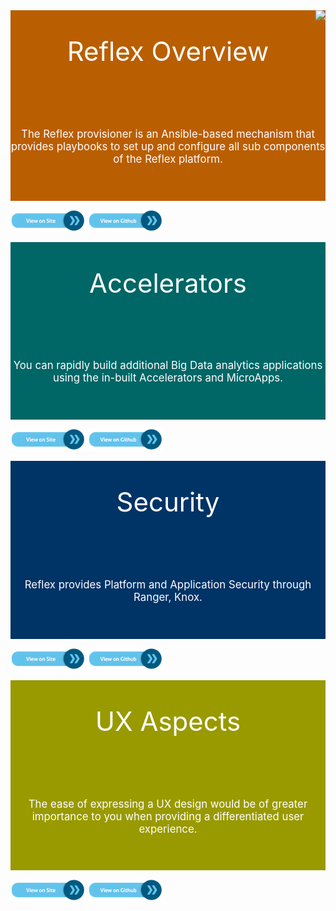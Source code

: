 

<img style="float: right;" src="whatever.jpg">
<div style="background-color:rgb(186,94,2); text-align:center; vertical-align: middle; padding:40px 0; font-size: 3em; color:white;">Reflex Overview</div>
<div style="background-color:rgb(186,94,2); text-align:center; vertical-align: middle; padding:40px 0; font-size: 1.2em; color:white;">

The Reflex provisioner is an Ansible-based mechanism that provides playbooks to set up and configure all sub components of the Reflex platform.</div>

[![button](docs/click-here-button.png)](https://guavusreflexplatform.gitbook.io/reflex-platform-overview/) [![button](docs/click-here-github.png)](https://github.com/abhilasha-garg-guavus/reflexPlatformOverview)

<div style="background-color:rgb(0,102,102); text-align:center; vertical-align: middle; padding:40px 0; font-size: 3em; color:white;">Accelerators</div>

<div style="background-color:rgb(0,102,102); text-align:center; vertical-align: middle; padding:40px 0; font-size: 1.2em; color:white;">


You can rapidly build additional Big Data analytics applications using the in-built Accelerators and MicroApps.</div>

[![button](docs/click-here-button.png)](https://guavusreflexplatform.gitbook.io/reflex-platform-accelerators/) [![button](docs/click-here-github.png)](https://github.com/abhilasha-garg-guavus/reflexPlatformAccelerators)


<div style="background-color:rgb(0,51,102); text-align:center; vertical-align: middle; padding:40px 0; font-size: 3em; color:white;">Security </div>

<div style="background-color:rgb(0,51,102); text-align:center; vertical-align: middle; padding:40px 0; font-size: 1.2em; color:white;">


Reflex provides Platform and Application Security through Ranger, Knox.
</div>

[![button](docs/click-here-button.png)](https://guavusreflexplatform.gitbook.io/security/) [![button](docs/click-here-github.png)](https://github.com/abhilasha-garg-guavus/ReflexSecurity)


<div style="background-color:rgb(153,153,0); text-align:center; vertical-align: middle; padding:40px 0; font-size: 3em; color:white;">UX Aspects</div>

<div style="background-color:rgb(153,153,0); text-align:center; vertical-align: middle; padding:40px 0; font-size: 1.2em; color:white;">

The ease of expressing a UX design would be of greater importance to you when providing a differentiated user experience.
</div>

[![button](docs/click-here-button.png)](https://guavusreflexplatform.gitbook.io/ux/) [![button](docs/click-here-github.png)](https://github.com/abhilasha-garg-guavus/UX)
